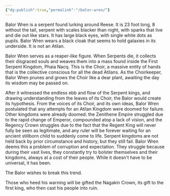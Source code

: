 ```yaml
---
{"dg-publish":true,"permalink":"/balor-wren/"}
---
```


Balor Wren is a serpent found lurking around Reese. It is 23 foot long, 8 without the tail, serpent with scales blacker than night, with sparks that live and die out like stars. It has large black eyes, with single white dots as pupils. Balor Wren wears a black cloak that seems to hold galaxies in its underside. It is not an Atilan.

Balor Wren serves as a reaper-like figure. When Serpents die, it collects their disgraced souls and weaves them into a mass found inside the First Serpent Kingdom, Phaia Nacq. This is the Choir, a massive entity of hands that is the collective conscious for all the dead Atilans. As the Choirkeeper, Balor Wren prunes and grows the Choir like a dear plant, awaiting the day its wisdom may be passed on. 

After it witnessed the endless ebb and flow of the Serpent kings, and drawing understanding from the leaves of its Choir, the Balor would create its hypothesis. From the voices of its Choir, and its own ideas, Balor Wren postulated that any attempts for an Atilan Kingdom were doomed for failure. Other kingdoms were already doomed: the Zenithene Empire struggled due to the rapid change of Emperor, compounded atop a lack of vision, and the Regency Crown struggles due to the fact that the Regent King will never fully be seen as legitimate, and any ruler will be forever waiting for an ancient stillborn child to suddenly come to life. Serpent kingdoms are not held back by prior circumstance and history, but they still fail. Balor Wren deems this a problem of corruption and expectation. They struggle because during their vast lives, they constantly try to bolster themselves and their kingdoms, always at a cost of their people. While it doesn't have to be universal, it has been. 

The Balor wishes to break this trend.

Those who heed his warning will be gifted the Nagakin Crown, its gift to the first king, who then cast his people into ruin. 